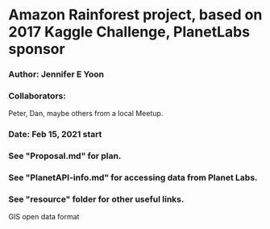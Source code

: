# Amazon Rainforest project, based on 2017 Kaggle Challenge, PlanetLabs sponsor

### Author: Jennifer E Yoon  

### Collaborators:  
Peter, Dan, maybe others from a local Meetup.

### Date: Feb 15, 2021 start  

### See "Proposal.md" for plan.    

### See "PlanetAPI-info.md" for accessing data from Planet Labs. 

### See "resource" folder for other useful links.  

GIS open data format  
